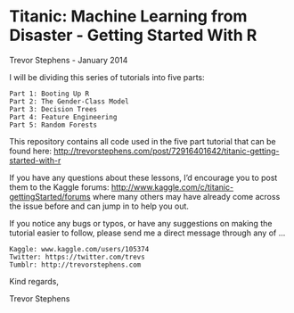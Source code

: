 
Titanic: Machine Learning from Disaster - Getting Started With R
================================================================
Trevor Stephens - January 2014


I will be dividing this series of tutorials into five parts:

    Part 1: Booting Up R
    Part 2: The Gender-Class Model
    Part 3: Decision Trees
    Part 4: Feature Engineering
    Part 5: Random Forests

This repository contains all code used in the five part tutorial that can be found here:
http://trevorstephens.com/post/72916401642/titanic-getting-started-with-r

If you have any questions about these lessons, I’d encourage you to post them to the Kaggle forums:
http://www.kaggle.com/c/titanic-gettingStarted/forums
where many others may have already come across the issue before and can jump in to help you out.

If you notice any bugs or typos, or have any suggestions on making the tutorial easier to follow,
please send me a direct message through any of ...

    Kaggle: www.kaggle.com/users/105374
    Twitter: https://twitter.com/trevs
    Tumblr: http://trevorstephens.com

Kind regards,

Trevor Stephens
